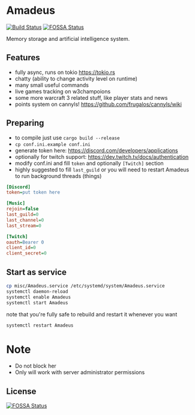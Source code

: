 Amadeus
=======

[![Build Status](https://travis-ci.org/Qeenon/Amadeus.svg?branch=master)](https://travis-ci.org/Qeenon/Amadeus)
[![FOSSA Status](https://app.fossa.com/api/projects/git%2Bgithub.com%2FQeenon%2FAmadeus.svg?type=shield)](https://app.fossa.com/projects/git%2Bgithub.com%2FQeenon%2FAmadeus?ref=badge_shield)

Memory storage and artificial intelligence system.

Features
--------

 - fully async, runs on tokio https://tokio.rs
 - chatty (ability to change activity level on runtime)
 - many small useful commands
 - live games tracking on w3champoions
 - some more warcraft 3 related stuff, like player stats and news
 - points system on cannyls! https://github.com/frugalos/cannyls/wiki

Preparing
---------

 - to compile just use `cargo build --release`
 - `cp conf.ini.example conf.ini`
 - generate token here: https://discord.com/developers/applications
 - optionally for twitch support: https://dev.twitch.tv/docs/authentication
 - modify conf.ini and fill `token` and optionally `[Twitch]` section
 - highly suggested to fill `last_guild` or you will need to restart Amadeus to run background threads (things)

``` ini
[Discord]
token=put token here

[Music]
rejoin=false
last_guild=0
last_channel=0
last_stream=0

[Twitch]
oauth=Bearer 0
client_id=0
client_secret=0
```

Start as service
----------------

``` sh
cp misc/Amadeus.service /etc/systemd/system/Amadeus.service
systemctl daemon-reload
systemctl enable Amadeus
systemctl start Amadeus
```

note that you're fully safe to rebuild and restart it whenever you want

``` sh
systemctl restart Amadeus
```

Note
====

 - Do not block her
 - Only will work with server administrator permissions


## License
[![FOSSA Status](https://app.fossa.com/api/projects/git%2Bgithub.com%2FQeenon%2FAmadeus.svg?type=large)](https://app.fossa.com/projects/git%2Bgithub.com%2FQeenon%2FAmadeus?ref=badge_large)